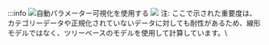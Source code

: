 ---
---
:::info
![自動パラメーター可視化を使用する](/images/app_ui/hyperparameter_importance_panel.gif)
![](https://paper-attachments.dropbox.com/s_B78AACEDFC4B6CE0BF245AA5C54750B01173E5A39173E03BE6F3ACF776A01267_1578798509642_image.png)
注: ここで示された重要度は、カテゴリーデータや正規化されていないデータに対しても耐性があるため、線形モデルではなく、ツリーベースのモデルを使用して計算しています。\




